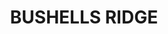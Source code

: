 ---
lastmod: '2025-04-06T06:05:20+00:00'
latitude: -33.20316723
layout: suburb
longitude: 151.4724539
postcode: '2259'
state: NSW
title: BUSHELLS RIDGE
url: /nsw/bushells-ridge/
---